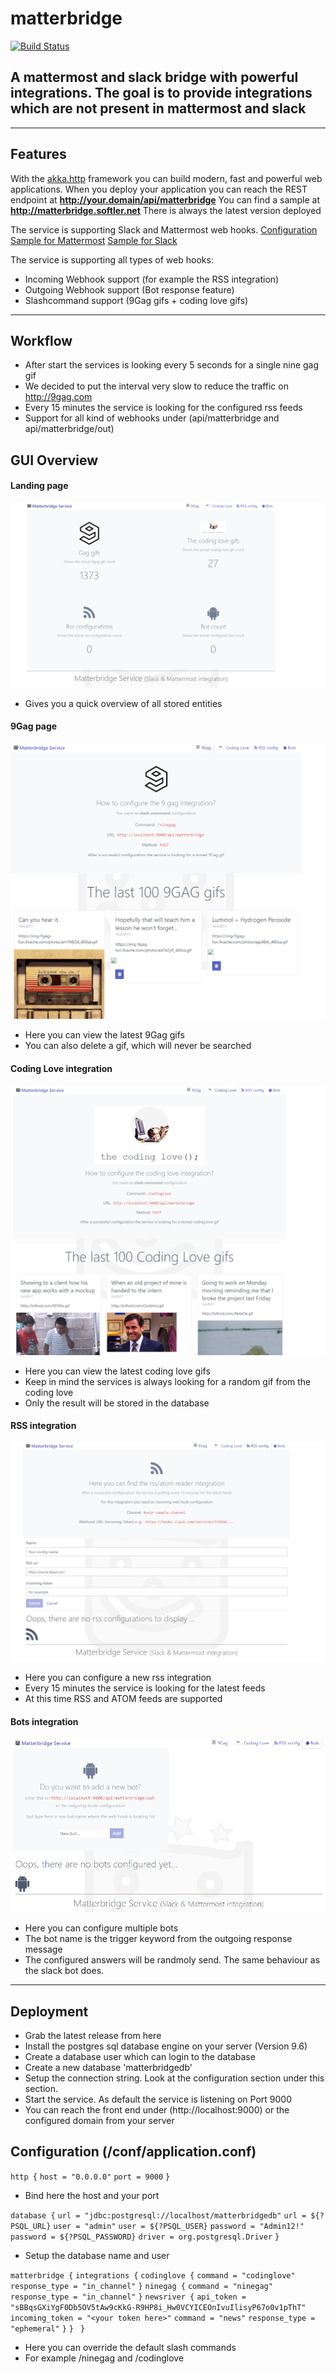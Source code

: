 # matterbridge
[![Build Status](https://travis-ci.org/Freshwood/matterbridge.svg?branch=master)](https://travis-ci.org/Freshwood/matterbridge)
## A mattermost and slack bridge with powerful integrations. The goal is to provide integrations which are not present in mattermost and slack

***

## Features
With the [akka.http](http://doc.akka.io/docs/akka-http/current/scala.html) framework you can build modern, fast and powerful web applications.
When you deploy your application you can reach the REST endpoint at **http://your.domain/api/matterbridge**
You can find a sample at **http://matterbridge.softler.net** 
There is always the latest version deployed

The service is supporting Slack and Mattermost web hooks.
[Configuration Sample for Mattermost](https://docs.mattermost.com/guides/integration.html)
[Sample for Slack](https://api.slack.com/custom-integrations)

The service is supporting all types of web hooks:
* Incoming Webhook support (for example the RSS integration)
* Outgoing Webhook support (Bot response feature)
* Slashcommand support (9Gag gifs + coding love gifs)

***

## Workflow
* After start the services is looking every 5 seconds for a single nine gag gif
* We decided to put the interval very slow to reduce the traffic on http://9gag.com
* Every 15 minutes the service is looking for the configured rss feeds
* Support for all kind of webhooks under (api/matterbridge and api/matterbridge/out)

## GUI Overview

#### Landing page
![](docs/home.PNG)
* Gives you a quick overview of all stored entities

#### 9Gag page
![](docs/ninegag.PNG)
* Here you can view the latest 9Gag gifs
* You can also delete a gif, which will never be searched
#### Coding Love integration
![](docs/codinglove.PNG)
* Here you can view the latest coding love gifs
* Keep in mind the services is always looking for a random gif from the coding love
* Only the result will be stored in the database

#### RSS integration
![](docs/rss.PNG)
* Here you can configure a new rss integration
* Every 15 minutes the service is looking for the latest feeds
* At this time RSS and ATOM feeds are supported

#### Bots integration
![](docs/bots.PNG)
* Here you can configure multiple bots
* The bot name is the trigger keyword from the outgoing response message
* The configured answers will be randmoly send. The same behaviour as the slack bot does.
****

## Deployment
* Grab the latest release from here
* Install the postgres sql database engine on your server (Version 9.6)
* Create a database user which can login to the database
* Create a new database 'matterbridgedb'
* Setup the connection string. Look at the configuration section under this section.
* Start the service. As default the service is listening on Port 9000
* You can reach the front end under (http://localhost:9000) or the configured domain from your server

## Configuration (/conf/application.conf)
`http {`
  `host = "0.0.0.0"`
  `port = 9000`
`}`
* Bind here the host and your port

`database {`
  `url = "jdbc:postgresql://localhost/matterbridgedb"`
  `url = ${?PSQL_URL}`
  `user = "admin"`
  `user = ${?PSQL_USER}`
  `password = "Admin12!"`
  `password = ${?PSQL_PASSWORD}`
  `driver = org.postgresql.Driver`
`}`

* Setup the database name and user

`matterbridge {`
  `integrations {`
    `codinglove {`
      `command = "codinglove"`
      `response_type = "in_channel"`
    `}`
    `ninegag {`
      `command = "ninegag"`
      `response_type = "in_channel"`
    `}`
    `newsriver {`
      `api_token = "sBBqsGXiYgF0Db5OV5tAw9cKkG-R9HP8i_Hw0VCYICEOnIvuIlisyP67o0v1pThT"`
      `incoming_token = "<your token here>"`
      `command = "news"`
      `response_type = "ephemeral"`
    `}`
  `}`
` }`

* Here you can override the default slash commands
* For example /ninegag and /codinglove


